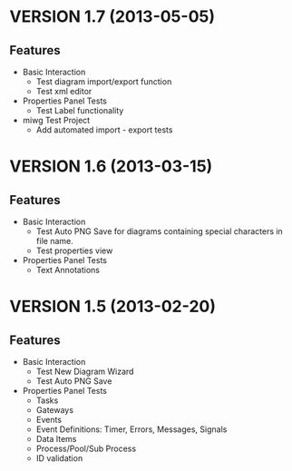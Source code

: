 VERSION 1.7 (2013-05-05)
========================

Features
--------

* Basic Interaction 
	* Test diagram import/export function
	* Test xml editor
* Properties Panel Tests
	* Test Label functionality 
* miwg Test Project
	* Add automated import - export tests

VERSION 1.6 (2013-03-15)
========================

Features
--------

* Basic Interaction 
	* Test Auto PNG Save for diagrams containing special characters in file name.
	* Test properties view
* Properties Panel Tests
	* Text Annotations

VERSION 1.5 (2013-02-20)
========================

Features
--------

* Basic Interaction 
	* Test New Diagram Wizard
	* Test Auto PNG Save
* Properties Panel Tests
	* Tasks
	* Gateways
	* Events
	* Event Definitions: Timer, Errors, Messages, Signals
	* Data Items
	* Process/Pool/Sub Process
	* ID validation
